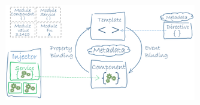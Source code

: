 ![image](https://github.com/smallprogram/Knowledge-And-Demo/blob/master/Angular8/KnowledgePoints/images/01-%E6%9E%B6%E6%9E%84-%E6%A6%82%E8%A7%88/overview2.png)